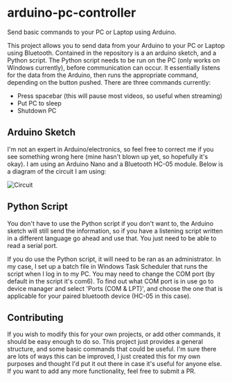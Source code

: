# arduino-pc-controller
Send basic commands to your PC or Laptop using Arduino.

This project allows you to send data from your Arduino to your PC or Laptop using Bluetooth. Contained in the repository is a an arduino sketch, and a Python script. The Python script needs to be run on the PC (only works on Windows currently), before communication can occur. It essentially listens for the data from the Arduino, then runs the appropriate command, depending on the button pushed. There are three commands currently:

* Press spacebar (this will pause most videos, so useful when streaming)
* Put PC to sleep
* Shutdown PC

## Arduino Sketch

I'm not an expert in Arduino/electronics, so feel free to correct me if you see something wrong here (mine hasn't blown up yet, so hopefully it's okay). I am using an Arduino Nano and a Bluetooth HC-05 module. Below is a diagram of the circuit I am using:

![Circuit](https://github.com/Data-Kiss/arduino-pc-controller/arduino-pc-controller.png "Arduino HC-05 Circuit")

## Python Script

You don't have to use the Python script if you don't want to, the Arduino sketch will still send the information, so if you have a listening script written in a different language go ahead and use that. You just need to be able to read a serial port.

If you do use the Python script, it will need to be ran as an administrator. In my case, I set up a batch file in Windows Task Scheduler that runs the script when I log in to my PC. You may need to change the COM port (by default in the script it's com6). To find out what COM port is in use go to device manager and select 'Ports (COM & LPT)', and choose the one that is applicable for your paired bluetooth device (HC-05 in this case). 

## Contributing

If you wish to modify this for your own projects, or add other commands, it should be easy enough to do so. This project just provides a general structure, and some basic commands that could be useful. I'm sure there are lots of ways this can be improved, I just created this for my own purposes and thought I'd put it out there in case it's useful for anyone else. If you want to add any more functionality, feel free to submit a PR.